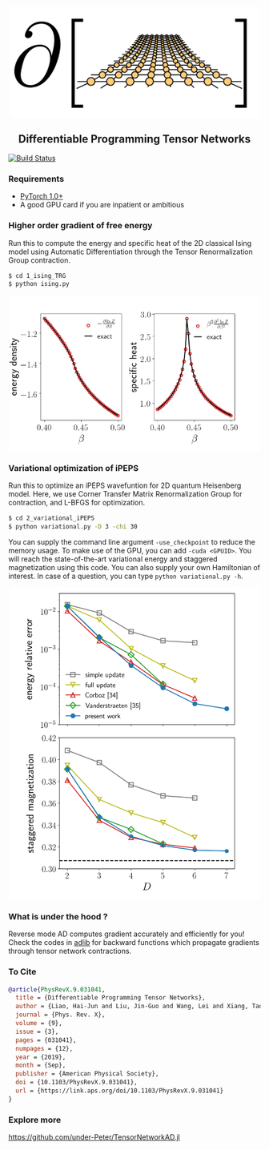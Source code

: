 <div align="center">
<img align="middle" src="_assets/logo.png" width="500" alt="logo"/>
<h2> Differentiable Programming Tensor Networks </h2>
</div>

[![Build Status](https://travis-ci.org/tangwei94/tensorgrad.svg?branch=master)](https://travis-ci.com/tangwei94/tensorgrad)

### Requirements

* [PyTorch 1.0+](https://pytorch.org/)
* A good GPU card if you are inpatient or ambitious 

### Higher order gradient of free energy

Run this to compute the energy and specific heat of the 2D classical Ising model using Automatic Differentiation through the Tensor Renormalization Group contraction. 

```bash
$ cd 1_ising_TRG
$ python ising.py 
```
<p align="center">
<img align="middle" src="_assets/trg.png" width="500" alt="trg"/>
</p>

### Variational optimization of iPEPS

Run this to optimize an iPEPS wavefuntion for 2D quantum Heisenberg model. Here, we use Corner Transfer Matrix Renormalization Group for contraction, and L-BFGS for optimization. 


```bash
$ cd 2_variational_iPEPS
$ python variational.py -D 3 -chi 30 
```

You can supply the command line argument `-use_checkpoint` to reduce the memory usage. To make use of the GPU, you can add `-cuda <GPUID>`.  You will reach the state-of-the-art variational energy and staggered magnetization using this code. You can also supply your own Hamiltonian of interest. In case of a question, you can type `python variational.py -h`.

<p align="center">
<img align="middle" src="_assets/heisenberg.png" width="500" alt="heisenberg"/>
</p>

### What is under the hood ?

Reverse mode AD computes gradient accurately and efficiently for you! Check the codes in [adlib](https://github.com/wangleiphy/tensorgrad/tree/master/tensornets/adlib) for backward functions which propagate gradients through tensor network contractions. 

### To Cite
```bibtex
@article{PhysRevX.9.031041,
  title = {Differentiable Programming Tensor Networks},
  author = {Liao, Hai-Jun and Liu, Jin-Guo and Wang, Lei and Xiang, Tao},
  journal = {Phys. Rev. X},
  volume = {9},
  issue = {3},
  pages = {031041},
  numpages = {12},
  year = {2019},
  month = {Sep},
  publisher = {American Physical Society},
  doi = {10.1103/PhysRevX.9.031041},
  url = {https://link.aps.org/doi/10.1103/PhysRevX.9.031041}
}
```

### Explore more
https://github.com/under-Peter/TensorNetworkAD.jl

